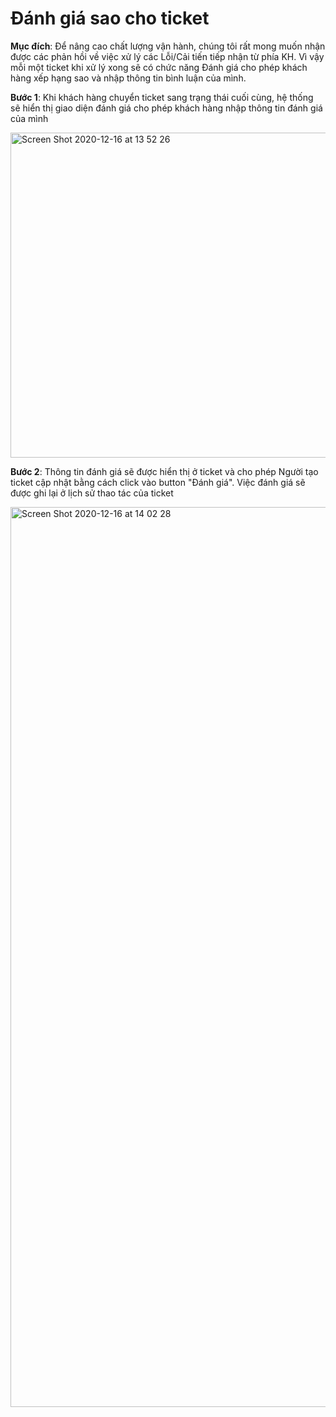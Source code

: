 # Đánh giá sao cho ticket

**Mục đích**: Để nâng cao chất lượng vận hành, chúng tôi rất mong muốn nhận được các phản hồi về việc xử lý các Lỗi/Cải tiến tiếp nhận từ phía KH. Vì vậy mỗi một ticket khi xử lý xong sẽ có chức năng Đánh giá cho phép khách hàng xếp hạng sao và nhập thông tin bình luận của mình.

**Bước 1**: Khi khách hàng chuyển ticket  sang trạng thái cuối cùng, hệ thống sẽ hiển thị giao diện đánh giá cho phép khách hàng nhập thông tin đánh giá của mình

<img width="520" alt="Screen Shot 2020-12-16 at 13 52 26" src="https://user-images.githubusercontent.com/73808891/102315480-d1170580-3fa6-11eb-9564-669cfcb9057a.png">

**Bước 2**: Thông tin đánh giá sẽ được hiển thị ở ticket và cho phép Người tạo ticket cập nhật bằng cách click vào button "Đánh giá". Việc đánh giá sẽ được ghi lại ở lịch sử thao tác của ticket

<img width="1440" alt="Screen Shot 2020-12-16 at 14 02 28" src="https://user-images.githubusercontent.com/73808891/102315822-63b7a480-3fa7-11eb-809e-f3e514b22674.png">
